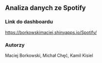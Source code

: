 ## Analiza danych ze Spotify

### Link do dashboardu

<https://borkowskimaciej.shinyapps.io/Spotify/>

### Autorzy

Maciej Borkowski, Michał Chęć, Kamil Kisiel
